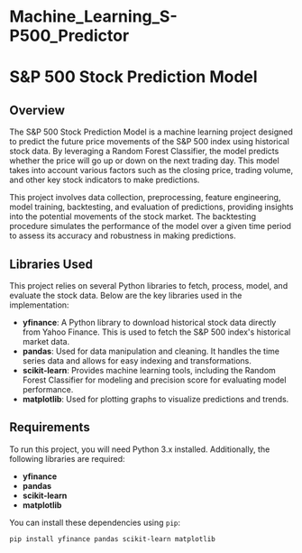 # Machine_Learning_S-P500_Predictor

# S&P 500 Stock Prediction Model

## Overview
The S&P 500 Stock Prediction Model is a machine learning project designed to predict the future price movements of the S&P 500 index using historical stock data. By leveraging a Random Forest Classifier, the model predicts whether the price will go up or down on the next trading day. This model takes into account various factors such as the closing price, trading volume, and other key stock indicators to make predictions. 

This project involves data collection, preprocessing, feature engineering, model training, backtesting, and evaluation of predictions, providing insights into the potential movements of the stock market. The backtesting procedure simulates the performance of the model over a given time period to assess its accuracy and robustness in making predictions.

## Libraries Used
This project relies on several Python libraries to fetch, process, model, and evaluate the stock data. Below are the key libraries used in the implementation:

- **yfinance**: A Python library to download historical stock data directly from Yahoo Finance. This is used to fetch the S&P 500 index's historical market data.
- **pandas**: Used for data manipulation and cleaning. It handles the time series data and allows for easy indexing and transformations.
- **scikit-learn**: Provides machine learning tools, including the Random Forest Classifier for modeling and precision score for evaluating model performance.
- **matplotlib**: Used for plotting graphs to visualize predictions and trends.

## Requirements
To run this project, you will need Python 3.x installed. Additionally, the following libraries are required:

- **yfinance**
- **pandas**
- **scikit-learn**
- **matplotlib**

You can install these dependencies using `pip`:

```bash
pip install yfinance pandas scikit-learn matplotlib
